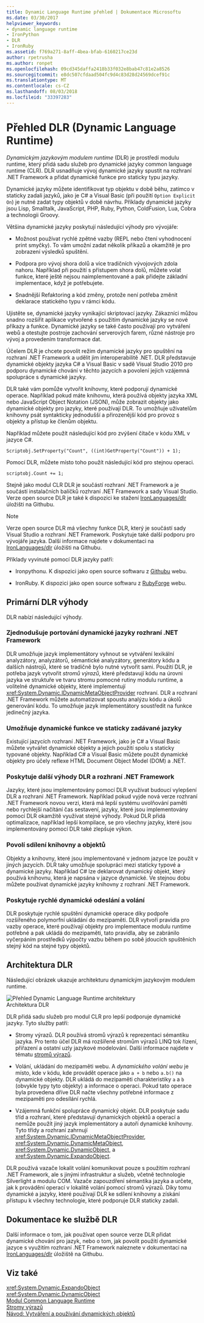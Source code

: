 ```yaml
---
title: Dynamic Language Runtime přehled | Dokumentace Microsoftu
ms.date: 03/30/2017
helpviewer_keywords:
- dynamic language runtime
- IronPython
- DLR
- IronRuby
ms.assetid: f769a271-8aff-4bea-bfab-6160217ce23d
author: rpetrusha
ms.author: ronpet
ms.openlocfilehash: 09cd345daffa2418b33f032e8bab47c81e2a8526
ms.sourcegitcommit: e8dc507cfdaad504fc9d4c83d28d24569dcef91c
ms.translationtype: MT
ms.contentlocale: cs-CZ
ms.lasthandoff: 08/03/2018
ms.locfileid: "33397283"
---
```

# <a name="dynamic-language-runtime-overview"></a>Přehled DLR (Dynamic Language Runtime)
*Dynamickým jazykovým modulem runtime* (DLR) je prostředí modulu runtime, který přidá sadu služeb pro dynamické jazyky common language runtime (CLR). DLR usnadňuje vývoj dynamické jazyky spustit na rozhraní .NET Framework a přidat dynamické funkce pro staticky typu jazyky.  
  
 Dynamické jazyky můžete identifikovat typ objektu v době běhu, zatímco v staticky zadali jazyků, jako je C# a Visual Basic (při použití `Option Explicit On`) je nutné zadat typy objektů v době návrhu. Příklady dynamické jazyky jsou Lisp, Smalltalk, JavaScript, PHP, Ruby, Python, ColdFusion, Lua, Cobra a technologii Groovy.  
  
 Většina dynamické jazyky poskytují následující výhody pro vývojáře:  
  
-   Možnost používat rychlé zpětné vazby (REPL nebo čtení vyhodnocení print smyčky). To vám umožní zadat několik příkazů a okamžitě je pro zobrazení výsledků spuštění.  
  
-   Podpora pro vývoj shora dolů a více tradičních vývojových zdola nahoru. Například při použití s přístupem shora dolů, můžete volat funkce, které ještě nejsou naimplementované a pak přidejte základní implementace, když je potřebujete.  
  
-   Snadnější Refaktoring a kód změny, protože není potřeba změnit deklarace statického typu v rámci kódu.  
  
 Ujistěte se, dynamické jazyky vynikající skriptovací jazyky. Zákazníci můžou snadno rozšířit aplikace vytvořené s použitím dynamické jazyky se nové příkazy a funkce. Dynamické jazyky se také často používají pro vytváření webů a otestujte postroje zachování serverových farem, různé nástroje pro vývoj a provedením transformace dat.  
  
 Účelem DLR je chcete povolit režim dynamické jazyky pro spuštění na rozhraní .NET Framework a udělit jim interoperabilitě .NET. DLR představuje dynamické objekty jazyka C# a Visual Basic v sadě Visual Studio 2010 pro podporu dynamické chování v těchto jazycích a povolení jejich vzájemná spolupráce s dynamické jazyky.  
  
 DLR také vám pomůže vytvořit knihovny, které podporují dynamické operace. Například pokud máte knihovnu, která používá objekty jazyka XML nebo JavaScript Object Notation (JSON), může zobrazit objekty jako dynamické objekty pro jazyky, které používají DLR. To umožňuje uživatelům knihovny psát syntakticky jednodušší a přirozenější kód pro provoz s objekty a přístup ke členům objektu.  
  
 Například můžete použít následující kód pro zvýšení čítače v kódu XML v jazyce C#.  
  
 `Scriptobj.SetProperty("Count", ((int)GetProperty("Count")) + 1);`  
  
 Pomocí DLR, můžete místo toho použít následující kód pro stejnou operaci.  
  
 `scriptobj.Count += 1;`  
  
 Stejně jako modul CLR DLR je součástí rozhraní .NET Framework a je součástí instalačních balíčků rozhraní .NET Framework a sady Visual Studio. Verze open source DLR je také k dispozici ke stažení [IronLanguages/dlr](https://github.com/IronLanguages/dlr) úložišti na Githubu.  
  
> [!NOTE]
>  Verze open source DLR má všechny funkce DLR, který je součástí sady Visual Studio a rozhraní .NET Framework. Poskytuje také další podporu pro vývojáře jazyka. Další informace najdete v dokumentaci na [IronLanguages/dlr](https://github.com/IronLanguages/dlr) úložišti na Githubu. 
  
 Příklady vyvinuté pomocí DLR jazyky patří:  
  
-   Ironpythonu. K dispozici jako open source softwaru z [Githubu](https://github.com/IronLanguages/ironpython2) webu.  
  
-   IronRuby. K dispozici jako open source softwaru z [RubyForge](http://go.microsoft.com/fwlink/?LinkId=141044) webu.  
  
## <a name="primary-dlr-advantages"></a>Primární DLR výhody  
 DLR nabízí následující výhody.  
  
### <a name="simplifies-porting-dynamic-languages-to-the-net-framework"></a>Zjednodušuje portování dynamické jazyky rozhraní .NET Framework  
 DLR umožňuje jazyk implementátory vyhnout se vytváření lexikální analyzátory, analyzátorů, sémantické analyzátory, generátory kódu a dalších nástrojů, které se tradičně bylo nutné vytvořit sami. Použití DLR, je potřeba jazyk vytvořit *stromů výrazů*, které představují kódu na úrovni jazyka ve struktuře ve tvaru stromu pomocné rutiny modulu runtime, a volitelné dynamické objekty, které implementují <xref:System.Dynamic.IDynamicMetaObjectProvider> rozhraní. DLR a rozhraní .NET Framework můžete automatizovat spoustu analýzu kódu a úkolů generování kódu. To umožňuje jazyk implementátory soustředit na funkce jedinečný jazyka.  
  
### <a name="enables-dynamic-features-in-statically-typed-languages"></a>Umožňuje dynamické funkce ve staticky zadávané jazyky  
 Existující jazycích rozhraní .NET Framework, jako je C# a Visual Basic můžete vytvářet dynamické objekty a jejich použití spolu s staticky typované objekty. Například C# a Visual Basic můžete použít dynamické objekty pro účely reflexe HTML Document Object Model (DOM) a .NET.  
  
### <a name="provides-future-benefits-of-the-dlr-and-net-framework"></a>Poskytuje další výhody DLR a rozhraní .NET Framework  
 Jazyky, které jsou implementovány pomocí DLR využívat budoucí vylepšení DLR a rozhraní .NET Framework. Například pokud vyjde nová verze rozhraní .NET Framework novou verzi, která má lepší systému uvolňování paměti nebo rychlejší načítání čas sestavení, jazyky, které jsou implementovány pomocí DLR okamžitě využívat stejné výhody. Pokud DLR přidá optimalizace, například lepší kompilace, se pro všechny jazyky, které jsou implementovány pomocí DLR také zlepšuje výkon.  
  
### <a name="enables-sharing-of-libraries-and-objects"></a>Povolí sdílení knihovny a objektů  
 Objekty a knihovny, které jsou implementované v jednom jazyce lze použít v jiných jazycích. DLR taky umožňuje spolupráci mezi staticky typové a dynamické jazyky. Například C# lze deklarovat dynamický objekt, který používá knihovnu, která je napsána v jazyce dynamické. Ve stejnou dobu můžete používat dynamické jazyky knihovny z rozhraní .NET Framework.  
  
### <a name="provides-fast-dynamic-dispatch-and-invocation"></a>Poskytuje rychlé dynamické odeslání a volání  
 DLR poskytuje rychlé spuštění dynamické operace díky podpoře rozšířeného polymorfní ukládání do mezipaměti. DLR vytvoří pravidla pro vazby operace, které používají objekty pro implementace modulu runtime potřebné a pak ukládá do mezipaměti, tato pravidla, aby se zabránilo vyčerpáním prostředků výpočty vazbu během po sobě jdoucích spuštěních stejný kód na stejné typy objektů.  
  
## <a name="dlr-architecture"></a>Architektura DLR  
 Následující obrázek ukazuje architekturu dynamickým jazykovým modulem runtime.  
  
 ![Přehled Dynamic Language Runtime architektury](../../../docs/framework/reflection-and-codedom/media/dlr-archoverview.png "DLR_ArchOverview")  
Architektura DLR  
  
 DLR přidá sadu služeb pro modul CLR pro lepší podporuje dynamické jazyky. Tyto služby patří:  
  
-   Stromy výrazů. DLR používá stromů výrazů k reprezentaci sémantiku jazyka. Pro tento účel DLR má rozšířené stromům výrazů LINQ tok řízení, přiřazení a ostatní uzly jazykové modelování. Další informace najdete v tématu [stromů výrazů](http://msdn.microsoft.com/library/fb1d3ed8-d5b0-4211-a71f-dd271529294b).  
  
-   Volání, ukládání do mezipaměti webu. A *dynamického volání webu* je místo, kde v kódu, kde provádět operace jako `a + b` nebo `a.b()` na dynamické objekty. DLR ukládá do mezipaměti charakteristiky `a` a `b` (obvykle typy tyto objekty) a informace o operaci. Pokud tato operace byla provedena dříve DLR načte všechny potřebné informace z mezipaměti pro odesílání rychlá.  
  
-   Vzájemná funkční spolupráce dynamický objekt. DLR poskytuje sadu tříd a rozhraní, které představují dynamických objektů a operací a nemůže použít jiný jazyk implementátory a autoři dynamické knihovny. Tyto třídy a rozhraní zahrnují <xref:System.Dynamic.IDynamicMetaObjectProvider>, <xref:System.Dynamic.DynamicMetaObject>, <xref:System.Dynamic.DynamicObject>, a <xref:System.Dynamic.ExpandoObject>.  
  
 DLR používá vazače lokalit volání komunikovat pouze s použitím rozhraní .NET Framework, ale s jinými infrastruktur a služeb, včetně technologie Silverlight a modulu COM. Vazače zapouzdření sémantika jazyka a určete, jak k provádění operací v lokalitě volání pomocí stromů výrazů. Díky tomu dynamické a jazyky, které používají DLR ke sdílení knihovny a získání přístupu k všechny technologie, které podporuje DLR staticky zadali.  
  
## <a name="dlr-documentation"></a>Dokumentace ke službě DLR  
 Další informace o tom, jak používat open source verze DLR přidat dynamické chování pro jazyk, nebo o tom, jak povolit použití dynamické jazyce s využitím rozhraní .NET Framework naleznete v dokumentaci na [IronLanguages/dlr](https://github.com/IronLanguages/dlr/tree/master/Docs) úložiště na Githubu.  
  
## <a name="see-also"></a>Viz také  
 <xref:System.Dynamic.ExpandoObject>  
 <xref:System.Dynamic.DynamicObject>  
 [Modul Common Language Runtime](../../../docs/standard/clr.md)  
 [Stromy výrazů](http://msdn.microsoft.com/library/fb1d3ed8-d5b0-4211-a71f-dd271529294b)  
 [Návod: Vytváření a používání dynamických objektů](~/docs/csharp/programming-guide/types/walkthrough-creating-and-using-dynamic-objects.md)
